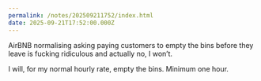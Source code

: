 ```yaml
---
permalink: /notes/202509211752/index.html
date: 2025-09-21T17:52:00.000Z
---
```


AirBNB normalising asking paying customers to empty the bins before they leave is fucking ridiculous and actually no, I won’t. 

I will, for my normal hourly rate, empty the bins. Minimum one hour. 